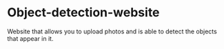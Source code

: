 # Object-detection-website
Website that allows you to upload photos and is able to detect the objects that appear in it.
